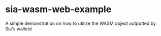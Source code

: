 # sia-wasm-web-example
A simple demonstration on how to utilize the WASM object outputted by Sia's walletd
